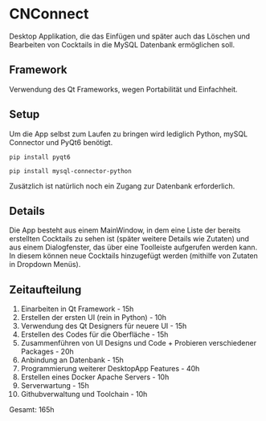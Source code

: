 # CNConnect

Desktop Applikation, die das Einfügen und später auch das Löschen und Bearbeiten von Cocktails in die MySQL Datenbank ermöglichen soll.

## Framework

Verwendung des Qt Frameworks, wegen Portabilität und Einfachheit.

## Setup

Um die App selbst zum Laufen zu bringen wird lediglich Python, mySQL Connector und PyQt6 benötigt.

`pip install pyqt6`

`pip install mysql-connector-python`

Zusätzlich ist natürlich noch ein Zugang zur Datenbank erforderlich.

## Details

Die App besteht aus einem MainWindow, in dem eine Liste der bereits erstellten Cocktails zu sehen ist (später weitere Details wie Zutaten) und aus einem Dialogfenster, das über eine Toolleiste aufgerufen werden kann.
In diesem können neue Cocktails hinzugefügt werden (mithilfe von Zutaten in Dropdown Menüs).

## Zeitaufteilung

1. Einarbeiten in Qt Framework - 15h
2. Erstellen der ersten UI (rein in Python) - 10h
3. Verwendung des Qt Designers für neuere UI - 15h
4. Erstellen des Codes für die Oberfläche - 15h
5. Zusammenführen von UI Designs und Code + Probieren verschiedener Packages - 20h
6. Anbindung an Datenbank - 15h
7. Programmierung weiterer DesktopApp Features - 40h
8. Erstellen eines Docker Apache Servers - 10h
9. Serverwartung - 15h
10. Githubverwaltung und Toolchain - 10h

Gesamt: 165h
